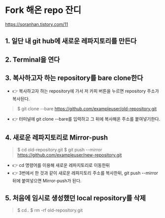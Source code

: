 # Fork 해온 repo 잔디

https://soranhan.tistory.com/11

## 1. 일단 내 git hub에 새로운 레파지토리를 만든다

## 2. Terminal을 연다

## 3. 복사하고자 하는 repository를 bare clone한다

- 👉 복사하고자 하는 repository에 가서 저 카피 버튼을 누르면 repository 주소가 복사된다.

> $ git clone --bare https://github.com/exampleuser/old-repository.git

- 👉 터미널에 git clone --bare를 입력하고 그 뒤에 복사해온 주소를 붙여넣기한다.

## 4. 새로운 레파지토리로 Mirror-push

> $ cd old-repository.git
> $ git push --mirror https://github.com/exampleuser/new-repository.git

- 👉 cd 명령어를 이용해 새로운 레파지토리로 이동한뒤
- 👉 3번에서 한 것과 같이 새로운 레파지토리 주소를 복사한뒤, git push --mirror 뒤에 붙여넣으면 Mirror-push가 된다.

## 5. 처음에 임시로 생성했던 local repository를 삭제

> $ cd..
> $ rm -rf old-repository.git
